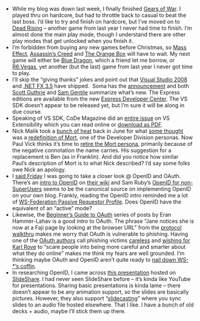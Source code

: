 -   While my blog was down last week, I finally finished [Gears of
    War](http://www.xbox.com/games/gearsofwar/). I played thru on
    hardcore, but had to throttle back to casual to beat the last boss.
    I’d like to try and finish on hardcore, but I’ve moved on to [Dead
    Rising](http://www.xbox.com/games/deadrising/) – another game from
    last year I never had time to finish. I’m almost done the main play
    mode, though I understand there are other play modes that get
    unlocked when you finish it.
-   I’m forbidden from buying any new games before Christmas, so [Mass
    Effect](http://www.xbox.com/games/masseffect), [Assassin’s
    Creed](http://www.xbox.com/games/assassinscreed/) and [The Orange
    Box](http://www.xbox.com/games/orangebox/) will have to wait. My
    next game will either be [Blue
    Dragon](http://www.xbox.com/games/bluedragonxbox360/), which a
    friend let me borrow, or
    [R6:Vegas](http://www.xbox.com/games/tomclancyrainbowsixvegas/), yet
    another (but the last) game from last year I never got time to play.
-   I’ll skip the “giving thanks” jokes and point out that [Visual
    Studio
    2008](http://msdn2.microsoft.com/en-us/vstudio/products/bb931214.aspx)
    and [.NET FX
    3.5](http://www.microsoft.com/downloads/details.aspx?FamilyId=333325FD-AE52-4E35-B531-508D977D32A6&displaylang=en)
    have shipped.  Soma has the
    [announcement](http://blogs.msdn.com/somasegar/archive/2007/11/19/visual-studio-2008-and-net-framework-3-5-shipped.aspx)
    and both [Scott
    Guthrie](http://weblogs.asp.net/scottgu/archive/2007/11/19/visual-studio-2008-and-net-3-5-released.aspx)
    and [Sam
    Gentile](http://samgentile.com/blogs/samgentile/archive/2007/11/19/visual-studio-2008-rtm-available-on-msdn-subscriber-downloads.aspx)
    summarize what’s new. The Express editions are available from the
    new [Express Developer
    Center](http://www.microsoft.com/express/default.aspx). The VS SDK
    doesn’t appear to be released yet, but I’m sure it will be along in
    due course.
-   Speaking of VS SDK, CoDe Magazine did an [entire
    issue](http://code-magazine.com/focus/vsx/) on VS Extensibility
    which you can read online or [download as
    PDF](http://code-magazine.com/Milos_DocumentManagement_DownloadFileAttachment.aspx?id=7bbfeccf-6167-4912-9c64-a0d984c524d4).
-   Nick Malik took a [bunch of
    heat](http://blogs.msdn.com/nickmalik/archive/2007/06/19/not-crazy-just-lateral-thinking.aspx)
    back in June for what [some
    thought](http://ayende.com/Blog/archive/2007/06/16/Redefining-reality.aspx)
    was a [redefinition of
    Mort](http://blogs.msdn.com/nickmalik/archive/2007/06/15/tools-for-mort.aspx),
    one of the Developer Division personas. Now Paul Vick thinks it’s
    time to [retire the Mort
    persona](http://www.panopticoncentral.net/archive/2007/11/14/22589.aspx),
    primarily because of the negative connotation the name carries. His
    suggestion for a replacement is Ben (as in Franklin). And did you
    notice how similar Paul’s description of Mort is to what Nick
    described? I’d say some folks owe Nick an apology.
-   I [said
    Friday](http://devhawk.net/2007/11/16/afternoon-coffee-123/) I
    was going to take a closer look @ OpenID and OAuth. There’s an
    [intro to OpenID](http://wiki.openid.net/Introduction) on [their
    wiki](http://wiki.openid.net) and Sam Ruby’s [OpenID for
    non-SuperUsers](http://www.intertwingly.net/blog/2007/01/03/OpenID-for-non-SuperUsers)
    seems to be the canonical source on implementing OpenID on your own
    blog. Frankly, reading the OpenID intro reminded me a lot of
    [WS-Federation Passive Requestor
    Profile](http://en.wikipedia.org/wiki/WS-Federation_Passive_Requestor_Profile).
    Does OpenID have the equivalent of an “active” mode?
-   Likewise, the [Beginner’s Guide to
    OAuth](http://www.hueniverse.com/hueniverse/2007/10/beginners-guide.html)
    series of posts by Eran Hammer-Lahav is a good intro to OAuth. The
    phrase “Jane notices she is now at a Faji page by looking at the
    browser URL” from the [protocol
    walkthru](http://www.hueniverse.com/hueniverse/2007/10/beginners-gui-1.html)
    makes me worry that OAuth is vulnerable to phishing. Having one of
    the [OAuth
    authors](http://oauth.googlecode.com/svn/spec/branches/1.0/drafts/6/spec.html#anchor1)
    call phishing victims
    [careless](http://www.hueniverse.com/hueniverse/2007/09/would-you-like-.html)
    and [wishing for Karl
    Rove](http://www.hueniverse.com/hueniverse/2007/09/oauth-needs-kar.html)
    to “scare people into being more careful and smarter about what they
    do online” makes me think my fears are well grounded. I’m thinking
    maybe OAuth and OpenID aren’t quite ready to [nail down WS-\*’s
    coffin](http://www.25hoursaday.com/weblog/2007/11/12/OpenIDOAuthIsTheFinalNailInTheCoffinOfTheWSVsRESTDiscussion.aspx).
-   In researching OpenID, I came across [this
    presentation](http://www.edtechpost.ca/wordpress/2007/11/14/openid-wcet-presentation/)
    hosted on [SlideShare](http://www.slideshare.net/). I had never seen
    SlideShare before – it’s kinda like YouTube for presentations.
    Sharing basic presentations is kinda lame – there doesn’t appear to
    be any animation support, so the slides are basically pictures.
    However, they also support
    “[slidecasting](http://www.slideshare.net/faqs/slidecast)” where you
    sync slides to an audio file hosted elsewhere. That I like. I have a
    bunch of old decks + audio, maybe I’ll stick them up there.


